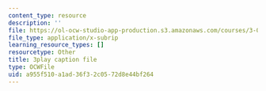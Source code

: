 ```yaml
---
content_type: resource
description: ''
file: https://ol-ocw-studio-app-production.s3.amazonaws.com/courses/3-091sc-introduction-to-solid-state-chemistry-fall-2010/a955f510a1ad36f32c0572d8e44bf264_j7EBObU5Tjk.srt
file_type: application/x-subrip
learning_resource_types: []
resourcetype: Other
title: 3play caption file
type: OCWFile
uid: a955f510-a1ad-36f3-2c05-72d8e44bf264
---
```

